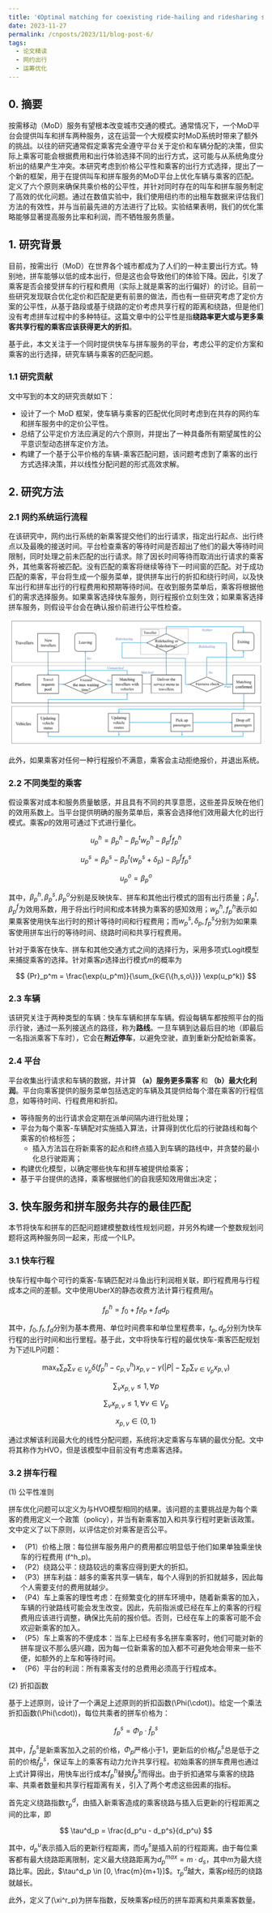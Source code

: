 ```yaml
---
title: '《Optimal matching for coexisting ride-hailing and ridesharing services considering pricing fairness and user choices》学习整理'
date: 2023-11-27
permalink: /cnposts/2023/11/blog-post-6/
tags:
  - 论文精读
  - 网约出行
  - 运筹优化
---
```



## 0. 摘要
按需移动（MoD）服务有望根本改变城市交通的模式。通常情况下，一个MoD平台会提供叫车和拼车两种服务，这在运营一个大规模实时MoD系统时带来了额外的挑战。以往的研究通常假定乘客完全遵守平台关于定价和车辆分配的决策，但实际上乘客可能会根据费用和出行体验选择不同的出行方式，这可能与从系统角度分析出的结果产生冲突。本研究考虑到价格公平性和乘客的出行方式选择，提出了一个新的框架，用于在提供叫车和拼车服务的MoD平台上优化车辆与乘客的匹配。定义了六个原则来确保共乘价格的公平性，并针对同时存在的叫车和拼车服务制定了高效的优化问题。通过在数值实验中，我们使用纽约市的出租车数据来评估我们方法的有效性，并与当前最先进的方法进行了比较。实验结果表明，我们的优化策略能够显著提高服务比率和利润，而不牺牲服务质量。

## 1. 研究背景
目前，按需出行（MoD）在世界各个城市都成为了人们的一种主要出行方式。特别地，拼车能够以低的成本出行，但是这也会导致他们的体验下降。因此，引发了乘客是否会接受拼车的行程和费用（实际上就是乘客的出行偏好）的讨论。目前一些研究发现联合优化定价和匹配是更有前景的做法，而也有一些研究考虑了定价方案的公平性，从基于路段或基于绕路的定价考虑共享行程的距离和绕路，但是他们没有考虑拼车过程中的多种特征。这篇文章中的公平性是指**绕路率更大或与更多乘客共享行程的乘客应该获得更大的折扣**。

基于此，本文关注于一个同时提供快车与拼车服务的平台，考虑公平的定价方案和乘客的出行选择，研究车辆与乘客的匹配问题。

### 1.1 研究贡献
文中写到的本文的研究贡献如下：
+ 设计了一个 MoD 框架，使车辆与乘客的匹配优化同时考虑到在共存的网约车和拼车服务中的定价公平性。
+ 总结了公平定价方法应满足的六个原则，并提出了一种具备所有期望属性的公平意识型动态拼车定价方法。
+ 构建了一个基于公平价格的车辆-乘客匹配问题，该问题考虑到了乘客的出行方式选择决策，并以线性分配问题的形式高效求解。

## 2. 研究方法

### 2.1 网约系统运行流程
在该研究中，网约出行系统的新乘客提交他们的出行请求，指定出行起点、出行终点以及最晚的接送时间。平台检查乘客的等待时间是否超出了他们的最大等待时间限制，同时处理之前未匹配的出行请求。除了因长时间等待而取消出行请求的乘客外，其他乘客将被匹配。没有匹配的乘客将继续等待下一时间窗的匹配。对于成功匹配的乘客，平台将生成一个服务菜单，提供拼车出行的折扣和绕行时间，以及快车出行和拼车出行的行程费用和预期等待时间。在收到服务菜单后，乘客将根据他们的需求选择服务。如果乘客选择快车服务，则行程报价立刻生效；如果乘客选择拼车服务，则假设平台会在确认报价前进行公平性检查。

![Flowchart showing the interactions among travellers, vehicles, and the MoD platform](https://github.com/yqwang96/yqwang96.github.io/blob/master/images/Blog6FlowChart.jpg?raw=true)

此外，如果乘客对任何一种行程报价不满意，乘客会主动拒绝报价，并退出系统。

### 2.2 不同类型的乘客
假设乘客对成本和服务质量敏感，并且具有不同的共享意愿，这些差异反映在他们的效用系数上。当平台提供明确的服务菜单后，乘客会选择他们效用最大化的出行模式。乘客$p$的效用可通过下式进行量化。

$$
u_p^h = \beta_p^h - \beta_p^t w_p^h - \beta_p^f f_p^h
$$

$$
u_p^s = \beta_p^s - \beta_p^t (w_p^s+\delta_p) - \beta_p^f f_p^s
$$

$$
u_p^o = \beta_p^o
$$

其中，$\beta_p^h, \beta_p^s, \beta_p^o$分别是反映快车、拼车和其他出行模式的固有出行质量；$\beta_p^t, \beta_p^f$为效用系数，用于将出行时间和成本转换为乘客的感知效用；$w_p^h, f_p^h$表示如果乘客使用快车出行时的预计等待时间和行程费用；而$w_p^s,\delta_p,f_p^s$分别为如果乘客使用拼车出行的等待时间、绕路时间和共享行程费用。

针对于乘客在快车、拼车和其他交通方式之间的选择行为，采用多项式Logit模型来捕捉乘客的选择。针对乘客$p$选择出行模式$m$的概率为

$$
{Pr}_p^m = \frac{\exp(u_p^m)}{\sum_{k∈{\{h,s,o\}}} \exp(u_p^k)}
$$

### 2.3 车辆

该研究关注于两种类型的车辆：快车车辆和拼车车辆。假设每辆车都按照平台的指示行驶，通过一系列接送点的路径，称为**路线**。一旦车辆到达最后目的地（即最后一名指派乘客下车时），它会在**附近停车**，以避免空驶，直到重新分配给新乘客。

### 2.4 平台

平台收集出行请求和车辆的数据，并计算 **（a）服务更多乘客** 和 **（b）最大化利润**。平台向乘客提供的服务菜单包括选定的车辆及其提供给每个潜在乘客的行程信息，如等待时间、行程费用和折扣。

+ 等待服务的出行请求会定期在派单间隔内进行批处理；
+ 平台为每个乘客-车辆配对实施插入算法，计算得到优化后的行驶路线和每个乘客的价格标签；
  + 插入方法旨在将新乘客的起点和终点插入到车辆的路线中，并贪婪的最小化总行驶距离；
+ 构建优化模型，以确定哪些快车和拼车被提供给乘客；
+ 基于平台提供的选择，乘客根据他们的自我感知效用做出决定；

## 3. 快车服务和拼车服务共存的最佳匹配

本节将快车和拼车的匹配问题建模整数线性规划问题，并另外构建一个整数规划问题将这两种服务同一起来，形成一个ILP。

### 3.1 快车行程

快车行程中每个可行的乘客-车辆匹配对斗鱼出行利润相关联，即行程费用与行程成本之间的差额。文中使用UberX的静态收费方法计算行程费用$f_h$

$$
f_p^h = f_0 + f_t t_p + f_d d_p
$$

其中，$f_0, f_t, f_d$分别为基本费用、单位时间费率和单位里程费率，$t_p, d_p$分别为快车行程的出行时间和出行里程。基于此，文中将快车行程的最优快车-乘客匹配规划为下述ILP问题：

$$
\max_x \sum_{p} \sum_{v \in V_p} \delta (f_p^h - c_{p,v}^h)x_{p,v}-\gamma(|P|-\sum_{p} \sum_{v \in V_p} x_{p,v})
$$

$$
\sum_{v}x_{p,v} \le 1, \forall p
$$

$$
\sum_{v}x_{p,v} \le 1, \forall v \in V_p
$$

$$
x_{p,v} \in \{0, 1\}
$$

通过求解该利润最大化的线性分配问题，系统将决定乘客与车辆的最优分配。文中将其称作为HVO，但是该模型中目前没有考虑乘客选择。

### 3.2 拼车行程

(1) 公平性准则

拼车优化问题可以定义为与HVO模型相同的结果。该问题的主要挑战是为每个乘客的费用定义一个政策（policy），并当有新乘客加入和共享行程时更新该政策。文中定义了以下原则，以评估定价对乘客是否公平。

- （P1）价格上限：每位拼车服务用户的费用都应明显低于他们如果单独乘坐快车的行程费用 \(f^h_p\)。
- （P2）绕路公平：绕路较远的乘客应得到更大的折扣。
- （P3）拼车利益：越多的乘客共享一辆车，每个人得到的折扣就越多，因此每个人需要支付的费用就越少。
- （P4）车上乘客的理性考虑：在频繁变化的拼车环境中，随着新乘客的加入，车辆的行驶路线可能会发生改变。因此，先前指派或已经在车上的乘客的行程费用应该进行调整，确保比先前的报价低。否则，已经在车上的乘客可能不会欢迎新乘客的加入。
- （P5）车上乘客的不便成本：当车上已经有多名拼车乘客时，他们可能对新的拼车提议不那么感兴趣，因为每一位新乘客的加入都不可避免地会带来一些不便，如额外的上车和等待时间。
- （P6）平台的利润：所有乘客支付的总费用必须高于行程成本。

(2) 折扣函数

基于上述原则，设计了一个满足上述原则的折扣函数\(\Phi(\cdot)\)。给定一个乘法折扣函数\(\Phi(\cdot)\)，每位共乘者的拼车价格为：

$$
f^s_p = \Phi_p \cdot \hat{f}^s_p
$$

其中，$\hat{f}^s_p$是新乘客加入之前的价格，$\Phi_p$严格小于1，更新后的价格$f^s_p$总是低于之前的价格$\hat{f}^s_p$，保证车上的乘客有动力允许共享行程。初始乘客的拼车费用也通过上式计算得出，用快车出行成本$f_p^h$替换$\hat{f}^s_p$而得出。由于折扣通常与乘客的绕路率、共乘者数量和共享行程距离有关，引入了两个考虑这些因素的指标。

首先定义绕路指数$\tau^d_p$，由插入新乘客造成的乘客绕路与插入后更新的行程距离之间的比率，即

$$
\tau^d_p = \frac{d_p^u - d_p^s}{d_p^u}
$$

其中，$d_p^u$表示插入后的更新行程距离，而$d_p^s$是插入前的行程距离。由于每位乘客都有最大绕路距离限制，定义最大绕路距离为$d_p^{max}=m·d_s$，其中$m$为最大绕路比率。因此，$\tau^d_p \in [0, \frac{m}{m+1}]$。$\tau^d_p$越大，乘客$p$经历的绕路就越长。

此外，定义了\(\xi^r_p\)为拼车指数，反映乘客$p$经历的拼车距离和共乘乘客数量。